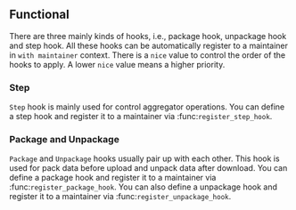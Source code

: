 ## Functional

There are three mainly kinds of hooks, i.e., package hook, unpackage hook and step hook.
All these hooks can be automatically register to a maintainer in `with maintainer` context.
There is a `nice` value to control the order of the hooks to apply. A lower `nice` value means a higher priority.

### Step

`Step` hook is mainly used for control aggregator operations. You can define a step hook and register it to a maintainer via :func:`register_step_hook`.

### Package and Unpackage

`Package` and `Unpackage` hooks usually pair up with each other. This hook is used for pack data before upload and unpack data after download. You can define a package hook and register it to a maintainer via :func:`register_package_hook`. You can also define a unpackage hook and register it to a maintainer via :func:`register_unpackage_hook`.
